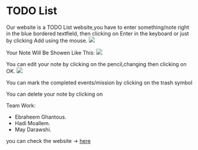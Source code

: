 # TODO List 

Our website is a TODO List website,you have to enter something/note right in the blue bordered textfield, then clicking on Enter in the keyboard or just by clicking Add using the mouse.
![](https://i.imgur.com/bHIkUFW.png) 

Your Note Will Be Showen Like This:
![](https://i.imgur.com/TXRQ07R.png)

You can edit your note by clicking on the pencil,changing then clicking on OK.
![](https://i.imgur.com/7dMAr0a.png)


You can mark the completed events/mission by clicking on the trash symbol

You can delete your note by clicking on  <i class="fa fa-trash-o"></i>


Team Work:
* Ebraheem Ghantous.
* Hadi Moallem.
* May Darawshi.

you can check the website -> [here](https://webahead8.github.io/To-Do-List/)
